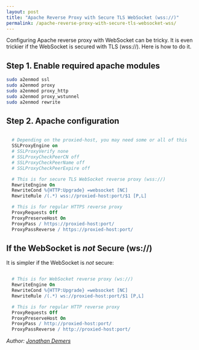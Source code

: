 ```yaml
---
layout: post
title: "Apache Reverse Proxy with Secure TLS WebSocket (wss://)"
permalink: /apache-reverse-proxy-with-secure-tls-websocket-wss/
---
```


Configuring Apache reverse proxy with WebSocket can be tricky. It is even trickier if the WebSocket is secured with TLS (wss://). Here is how to do it.

## Step 1. Enable required apache modules

```bash
sudo a2enmod ssl
sudo a2enmod proxy
sudo a2enmod proxy_http
sudo a2enmod proxy_wstunnel
sudo a2enmod rewrite
```

## Step 2. Apache configuration

```apache

  # Depending on the proxied-host, you may need some or all of this
  SSLProxyEngine on
  # SSLProxyVerify none 
  # SSLProxyCheckPeerCN off
  # SSLProxyCheckPeerName off
  # SSLProxyCheckPeerExpire off

  # This is for secure TLS WebSocket reverse proxy (wss://)
  RewriteEngine On
  RewriteCond %{HTTP:Upgrade} =websocket [NC]
  RewriteRule /(.*) wss://proxied-host:port/$1 [P,L]

  # This is for regular HTTPS reverse proxy
  ProxyRequests Off
  ProxyPreserveHost On
  ProxyPass / https://proxied-host:port/
  ProxyPassReverse / https://proxied-host:port/

```

## If the WebSocket is *not* Secure (ws://)

It is simpler if the WebSocket is *not* secure:

```apache

  # This is for WebSocket reverse proxy (ws://)
  RewriteEngine On
  RewriteCond %{HTTP:Upgrade} =websocket [NC]
  RewriteRule /(.*) ws://proxied-host:port/$1 [P,L]

  # This is for regular HTTP reverse proxy
  ProxyRequests Off
  ProxyPreserveHost On
  ProxyPass / http://proxied-host:port/
  ProxyPassReverse / http://proxied-host:port/

```

*Author: [Jonathan Demers](https://www.linkedin.com/in/jonathan-demers-ing "Jonathan Demers")*
